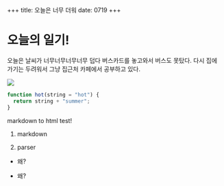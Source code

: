 +++ 
title: 오늘은 너무 더워
date: 0719
+++

# 오늘의 일기!

오늘은 날씨가 너무너무너무너무 덥다
버스카드를 놓고와서 버스도 못탔다.
다시 집에 가기는 두려워서 그냥 집근처 카페에서 공부하고 있다.

![](https://acmi.s3.amazonaws.com/media/thumbs/uploads/images/ponyo_02.jpg.1200x630_q85_crop_detail.jpg)

```js
function hot(string = "hot") {
  return string + "summer";
}
```

markdown to html test!

1.  markdown

2.  parser

- 왜?

* 왜?
